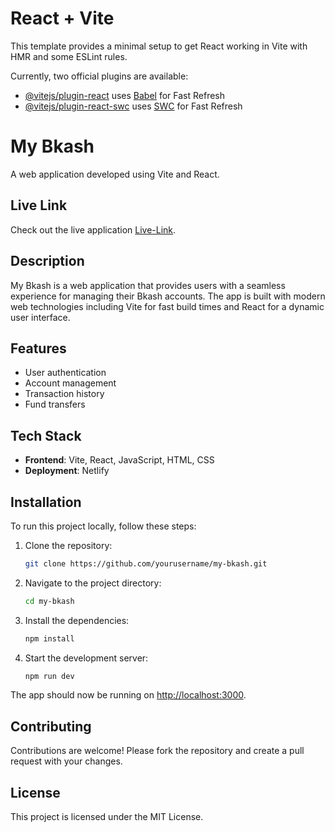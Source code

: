 # React + Vite

This template provides a minimal setup to get React working in Vite with HMR and some ESLint rules.

Currently, two official plugins are available:

- [@vitejs/plugin-react](https://github.com/vitejs/vite-plugin-react/blob/main/packages/plugin-react/README.md) uses [Babel](https://babeljs.io/) for Fast Refresh
- [@vitejs/plugin-react-swc](https://github.com/vitejs/vite-plugin-react-swc) uses [SWC](https://swc.rs/) for Fast Refresh


# My Bkash

A web application developed using Vite and React.

## Live Link

Check out the live application [Live-Link](https://my-bkash.netlify.app/).

## Description

My Bkash is a web application that provides users with a seamless experience for managing their Bkash accounts. The app is built with modern web technologies including Vite for fast build times and React for a dynamic user interface.

## Features

- User authentication
- Account management
- Transaction history
- Fund transfers

## Tech Stack

- **Frontend**: Vite, React, JavaScript, HTML, CSS
- **Deployment**: Netlify

## Installation

To run this project locally, follow these steps:

1. Clone the repository:
    ```bash
    git clone https://github.com/yourusername/my-bkash.git
    ```

2. Navigate to the project directory:
    ```bash
    cd my-bkash
    ```

3. Install the dependencies:
    ```bash
    npm install
    ```

4. Start the development server:
    ```bash
    npm run dev
    ```

The app should now be running on [http://localhost:3000](http://localhost:3000).

## Contributing

Contributions are welcome! Please fork the repository and create a pull request with your changes. 

## License

This project is licensed under the MIT License.

